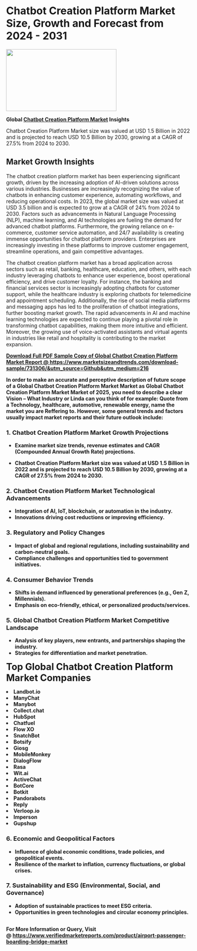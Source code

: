 <H1>Chatbot Creation Platform Market Size, Growth and Forecast from 2024 - 2031</H1><img class="aligncenter size-medium wp-image-584254" src="https://thirdeyenews.in/wp-content/uploads/2024/09/Global-Market-Research-300x168.jpeg" alt="" width="300" height="168" /><p><strong>Global&nbsp;<a href="https://www.marketsizeandtrends.com/download-sample/731306/&amp;utm_source=Github&utm_medium=216">Chatbot Creation Platform Market</a> Insights</strong></p><p>Chatbot Creation Platform Market size was valued at USD 1.5 Billion in 2022 and is projected to reach USD 10.5 Billion by 2030, growing at a CAGR of 27.5% from 2024 to 2030.</p><p><h2>Market Growth Insights</h2> <p>The chatbot creation platform market has been experiencing significant growth, driven by the increasing adoption of AI-driven solutions across various industries. Businesses are increasingly recognizing the value of chatbots in enhancing customer experience, automating workflows, and reducing operational costs. In 2023, the global market size was valued at USD 3.5 billion and is expected to grow at a CAGR of 24% from 2024 to 2030. Factors such as advancements in Natural Language Processing (NLP), machine learning, and AI technologies are fueling the demand for advanced chatbot platforms. Furthermore, the growing reliance on e-commerce, customer service automation, and 24/7 availability is creating immense opportunities for chatbot platform providers. Enterprises are increasingly investing in these platforms to improve customer engagement, streamline operations, and gain competitive advantages.</p> <p><strong><a href="#"></a></strong></p> <p>The chatbot creation platform market has a broad application across sectors such as retail, banking, healthcare, education, and others, with each industry leveraging chatbots to enhance user experience, boost operational efficiency, and drive customer loyalty. For instance, the banking and financial services sector is increasingly adopting chatbots for customer support, while the healthcare industry is exploring chatbots for telemedicine and appointment scheduling. Additionally, the rise of social media platforms and messaging apps has led to the proliferation of chatbot integrations, further boosting market growth. The rapid advancements in AI and machine learning technologies are expected to continue playing a pivotal role in transforming chatbot capabilities, making them more intuitive and efficient. Moreover, the growing use of voice-activated assistants and virtual agents in industries like retail and hospitality is contributing to the market expansion. <p><strong><a href="#"></p><p><span class=""><strong>Download Full PDF Sample Copy of Global Chatbot Creation Platform Market Report</strong> @ <a href="https://www.marketsizeandtrends.com/download-sample/731306/&amp;utm_source=Github&utm_medium=216" target="_blank">https://www.marketsizeandtrends.com/download-sample/731306/&amp;utm_source=Github&utm_medium=216</a></span></p><p>In order to make an accurate and perceptive description of future scope of a Global&nbsp;Chatbot Creation Platform Market Market as Global&nbsp;Chatbot Creation Platform Market Market of 2025, you need to describe a clear Vision &ndash; What Industry or Linda can you think of for example: Quote from a Technology, healthcare, automotive, renewable energy, name the market you are Reffering to. However, some general trends and factors usually impact market reports and their future outlook include:</p><h3>1.&nbsp;<strong>Chatbot Creation Platform Market Growth Projections</strong></h3><ul><li>Examine market size trends, revenue estimates and CAGR (Compounded Annual Growth Rate) projections.</li><li><p>Chatbot Creation Platform Market size was valued at USD 1.5 Billion in 2022 and is projected to reach USD 10.5 Billion by 2030, growing at a CAGR of 27.5% from 2024 to 2030.</p></li></ul><h3>2.&nbsp;<strong>Chatbot Creation Platform Market Technological Advancements</strong></h3><ul><li>Integration of AI, IoT, blockchain, or automation in the industry.</li><li>Innovations driving cost reductions or improving efficiency.</li></ul><h3>3.&nbsp;<strong>Regulatory and Policy Changes</strong></h3><ul><li>Impact of global and regional regulations, including sustainability and carbon-neutral goals.</li><li>Compliance challenges and opportunities tied to government initiatives.</li></ul><h3>4.&nbsp;<strong>Consumer Behavior Trends</strong></h3><ul><li>Shifts in demand influenced by generational preferences (e.g., Gen Z, Millennials).</li><li>Emphasis on eco-friendly, ethical, or personalized products/services.</li></ul><h3>5.&nbsp;<strong>Global Chatbot Creation Platform Market Competitive Landscape</strong></h3><ul><li>Analysis of key players, new entrants, and partnerships shaping the industry.</li><li>Strategies for differentiation and market penetration.</li></ul><p data-pm-slice="1 1 []"><span style="color: inherit; font-family: inherit; font-size: 25px;">Top Global Chatbot Creation Platform Market Companies</span></p><div class="" data-test-id=""><p><li>Landbot.io</li><li> ManyChat</li><li> Manybot</li><li> Collect.chat</li><li> HubSpot</li><li> Chatfuel</li><li> Flow XO</li><li> SnatchBot</li><li> Botsify</li><li> Giosg</li><li> MobileMonkey</li><li> DialogFlow</li><li> Rasa</li><li> Wit.ai</li><li> ActiveChat</li><li> BotCore</li><li> Botkit</li><li> Pandorabots</li><li> Reply</li><li> Verloop.io</li><li> Imperson</li><li> Gupshup</li></p></div><h3>6.&nbsp;<strong>Economic and Geopolitical Factors</strong></h3><ul><li>Influence of global economic conditions, trade policies, and geopolitical events.</li><li>Resilience of the market to inflation, currency fluctuations, or global crises.</li></ul><h3>7.&nbsp;<strong>Sustainability and ESG (Environmental, Social, and Governance)</strong></h3><ul><li>Adoption of sustainable practices to meet ESG criteria.</li><li>Opportunities in green technologies and circular economy principles.</li></ul><h2><strong style="font-size: 14px;">For More Information or Query, Visit @&nbsp;</strong><a style="background-color: #ffffff; font-size: 14px;" href="https://www.marketsizeandtrends.com/report/chatbot-creation-platform-market/" target="_blank">https://www.verifiedmarketreports.com/product/airport-passenger-boarding-bridge-market</a></h2>
